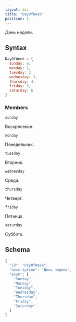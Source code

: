 ```yaml
---
layout: doc
title: "DayOfWeek"
position: 1
---
```


День недели.

## Syntax

```js
DayOfWeek = {
  sunday: 0,
  monday: 1,
  tuesday: 2,
  wednesday: 3,
  thursday: 4,
  friday: 5,
  saturday: 6
}
```

### Members

`sunday`

Воскресенье.

`monday`

Понедельник.

`tuesday`

Вторник.

`wednesday`

Среда.

`thursday`

Четверг.

`friday`

Пятница.

`saturday`

Суббота.

## Schema

```js
{
  "id": "DayOfWeek",
  "description": "День недели",
  "enum": [
    "Sunday",
    "Monday",
    "Tuesday",
    "Wednesday",
    "Thursday",
    "Friday",
    "Saturday"
  ]
}
```
